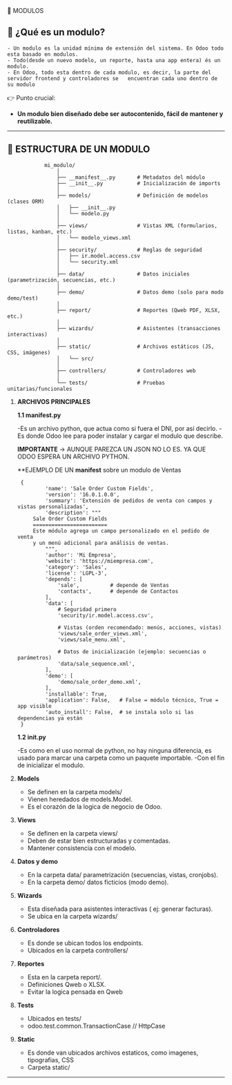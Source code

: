  📘 MODULOS

## 🔹 ¿Qué es un modulo?

    - Un modulo es la unidad mínima de extensión del sistema. En Odoo todo esta basado en modulos.
    - Todo(desde un nuevo modelo, un reporte, hasta una app entera) és un modulo.
    - En Odoo, todo esta dentro de cada modulo, es decir, la parte del servidor frontend y controladores se   encuentran cada uno dentro de su modulo

👉 Punto crucial:
-  **Un modulo bien diseñado debe ser autocontenido, fácil de mantener y reutilizable.**


---

## 🔹 ESTRUCTURA DE UN MODULO

                mi_modulo/
                    │
                    ├── __manifest__.py       # Metadatos del módulo
                    ├── __init__.py           # Inicialización de imports
                    │
                    ├── models/               # Definición de modelos (clases ORM)
                    │   ├── __init__.py
                    │   └── modelo.py
                    │
                    ├── views/                # Vistas XML (formularios, listas, kanban, etc.)
                    │   └── modelo_views.xml
                    │
                    ├── security/             # Reglas de seguridad
                    │   ├── ir.model.access.csv
                    │   └── security.xml
                    │
                    ├── data/                 # Datos iniciales (parametrización, secuencias, etc.)
                    │
                    ├── demo/                 # Datos demo (solo para modo demo/test)
                    │
                    ├── report/               # Reportes (Qweb PDF, XLSX, etc.)
                    │
                    ├── wizards/              # Asistentes (transacciones interactivas)
                    │
                    ├── static/               # Archivos estáticos (JS, CSS, imágenes)
                    │   └── src/
                    │
                    ├── controllers/          # Controladores web
                    │
                    └── tests/                # Pruebas unitarias/funcionales


1. **ARCHIVOS PRINCIPALES**  
    
    **1.1  __manifest__.py**

    -Es un archivo python, que actua como si fuera el DNI, por así decirlo.
    -Es donde Odoo lee para poder instalar y cargar el modulo que describe.

    **IMPORTANTE** -> AUNQUE PAREZCA UN JSON NO LO ES. YA QUE ODOO ESPERA UN ARCHIVO PYTHON.

    **EJEMPLO DE UN __manifest__ sobre un modulo de Ventas 

        {
                'name': 'Sale Order Custom Fields',
                'version': '16.0.1.0.0',
                'summary': 'Extensión de pedidos de venta con campos y vistas personalizadas',
                'description': """
            Sale Order Custom Fields
            ========================
            Este módulo agrega un campo personalizado en el pedido de venta
            y un menú adicional para análisis de ventas.
                """,
                'author': 'Mi Empresa',
                'website': 'https://miempresa.com',
                'category': 'Sales',
                'license': 'LGPL-3',
                'depends': [
                    'sale',          # depende de Ventas
                    'contacts',      # depende de Contactos
                ],
                'data': [
                    # Seguridad primero
                    'security/ir.model.access.csv',
                    
                    # Vistas (orden recomendado: menús, acciones, vistas)
                    'views/sale_order_views.xml',
                    'views/sale_menu.xml',
                    
                    # Datos de inicialización (ejemplo: secuencias o parámetros)
                    'data/sale_sequence.xml',
                ],
                'demo': [
                    'demo/sale_order_demo.xml',
                ],
                'installable': True,
                'application': False,   # False = módulo técnico, True = app visible
                'auto_install': False,  # se instala solo si las dependencias ya están
        }

    **1.2 __init__.py**

    -Es como en el uso normal de python, no hay ninguna diferencia, es usado para marcar una carpeta como un paquete importable.
    -Con el fin de inicializar el modulo. 

2. **Models**  
    - Se definen en la carpeta models/
    - Vienen heredados de models.Model.
    - Es el corazón de la logica de negocio de Odoo.

3. **Views**  
    - Se definen en la carpeta views/
    - Deben de estar bien estructuradas y comentadas.
    - Mantener consistencia con el modelo.

4. **Datos y demo**  
   -  En la carpeta data/ parametrización (secuencias, vistas, cronjobs).
   -  En la carpeta demo/ datos ficticios (modo demo).

5. **Wizards**
    - Esta diseñada para asistentes interactivas ( ej: generar facturas).
    - Se ubica en la carpeta wizards/

6. **Controladores**
    - Es donde se ubican todos los endpoints. 
    - Ubicados en la carpeta controllers/

7. **Reportes**
    - Esta en la carpeta report/.
    - Definiciones Qweb o XLSX.
    * Evitar la logica pensada en Qweb

8. **Tests**
    - Ubicados en tests/
    - odoo.test.common.TransactionCase // HttpCase

9. **Static**
    - Es donde van ubicados archivos estaticos, como imagenes, tipografias, CSS
    - Carpeta static/






---